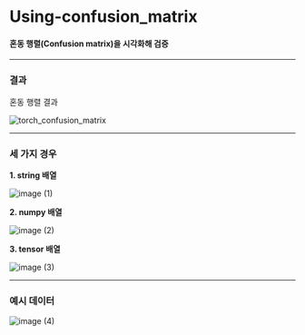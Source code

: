 # Using-confusion_matrix
#### 혼동 행렬(Confusion matrix)을 시각화해 검증
<hr>

### 결과
혼동 행렬 결과

![torch_confusion_matrix](https://user-images.githubusercontent.com/101696330/216633295-66a0ca1a-2c26-455c-beaa-d60a75d368d3.png)
<hr>

### 세 가지 경우
**1. string 배열**

![image (1)](https://user-images.githubusercontent.com/101696330/216634583-5b5cbea5-407b-4b1a-b3b7-61f9a0df7541.png)

**2. numpy 배열**

![image (2)](https://user-images.githubusercontent.com/101696330/216634993-18ad65d0-9b4a-48a9-b01b-bdb81584dd02.png)

**3. tensor 배열**

![image (3)](https://user-images.githubusercontent.com/101696330/216635035-44ffa443-c91d-45b8-9863-b72b6d88bacd.png)

<hr>

### 예시 데이터

![image (4)](https://user-images.githubusercontent.com/101696330/216635197-fce3ed44-41c6-4c19-a8c6-3470cc851b3a.png)
